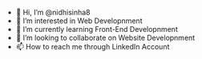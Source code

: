 - 👋 Hi, I’m @nidhisinha8
- 👀 I’m interested in Web Developnment
- 🌱 I’m currently learning Front-End Developnment
- 💞️ I’m looking to collaborate on Website Developnment
- 📫 How to reach me through LinkedIn Account

<!---
nidhisinha8/nidhisinha8 is a ✨ special ✨ repository because its `README.md` (this file) appears on your GitHub profile.
You can click the Preview link to take a look at your changes.
--->
